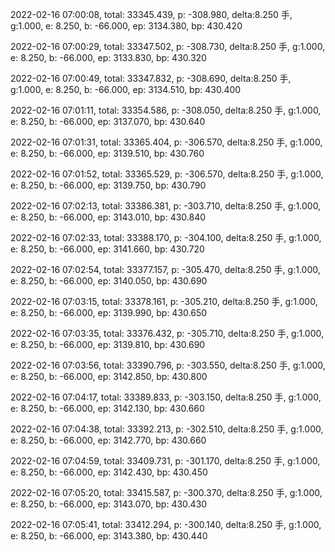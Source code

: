 2022-02-16 07:00:08, total: 33345.439, p: -308.980, delta:8.250 手, g:1.000, e: 8.250, b: -66.000, ep: 3134.380, bp: 430.420

2022-02-16 07:00:29, total: 33347.502, p: -308.730, delta:8.250 手, g:1.000, e: 8.250, b: -66.000, ep: 3133.830, bp: 430.320

2022-02-16 07:00:49, total: 33347.832, p: -308.690, delta:8.250 手, g:1.000, e: 8.250, b: -66.000, ep: 3134.510, bp: 430.400

2022-02-16 07:01:11, total: 33354.586, p: -308.050, delta:8.250 手, g:1.000, e: 8.250, b: -66.000, ep: 3137.070, bp: 430.640

2022-02-16 07:01:31, total: 33365.404, p: -306.570, delta:8.250 手, g:1.000, e: 8.250, b: -66.000, ep: 3139.510, bp: 430.760

2022-02-16 07:01:52, total: 33365.529, p: -306.570, delta:8.250 手, g:1.000, e: 8.250, b: -66.000, ep: 3139.750, bp: 430.790

2022-02-16 07:02:13, total: 33386.381, p: -303.710, delta:8.250 手, g:1.000, e: 8.250, b: -66.000, ep: 3143.010, bp: 430.840

2022-02-16 07:02:33, total: 33388.170, p: -304.100, delta:8.250 手, g:1.000, e: 8.250, b: -66.000, ep: 3141.660, bp: 430.720

2022-02-16 07:02:54, total: 33377.157, p: -305.470, delta:8.250 手, g:1.000, e: 8.250, b: -66.000, ep: 3140.050, bp: 430.690

2022-02-16 07:03:15, total: 33378.161, p: -305.210, delta:8.250 手, g:1.000, e: 8.250, b: -66.000, ep: 3139.990, bp: 430.650

2022-02-16 07:03:35, total: 33376.432, p: -305.710, delta:8.250 手, g:1.000, e: 8.250, b: -66.000, ep: 3139.810, bp: 430.690

2022-02-16 07:03:56, total: 33390.796, p: -303.550, delta:8.250 手, g:1.000, e: 8.250, b: -66.000, ep: 3142.850, bp: 430.800

2022-02-16 07:04:17, total: 33389.833, p: -303.150, delta:8.250 手, g:1.000, e: 8.250, b: -66.000, ep: 3142.130, bp: 430.660

2022-02-16 07:04:38, total: 33392.213, p: -302.510, delta:8.250 手, g:1.000, e: 8.250, b: -66.000, ep: 3142.770, bp: 430.660

2022-02-16 07:04:59, total: 33409.731, p: -301.170, delta:8.250 手, g:1.000, e: 8.250, b: -66.000, ep: 3142.430, bp: 430.450

2022-02-16 07:05:20, total: 33415.587, p: -300.370, delta:8.250 手, g:1.000, e: 8.250, b: -66.000, ep: 3143.070, bp: 430.430

2022-02-16 07:05:41, total: 33412.294, p: -300.140, delta:8.250 手, g:1.000, e: 8.250, b: -66.000, ep: 3143.380, bp: 430.440
